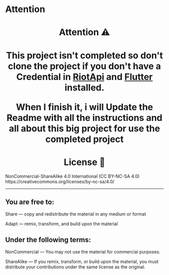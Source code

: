 # Attention

<h1 align="center">Attention ⚠️ </h1>
<h1 align="center">This project isn't completed so don't clone the project if you don't have
a Credential in <a href="https://developer.riotgames.com/">RiotApi</a> and <a href="https://flutter.dev/">Flutter</a> installed.

When I finish it, i will Update the Readme with all the instructions and all about this big project for use the completed project

</h1>

<h1 align="center"> License 🧾 </h1>
NonCommercial-ShareAlike 4.0 International 
(CC BY-NC-SA 4.0) <br> 
https://creativecommons.org/licenses/by-nc-sa/4.0/
<hr>

## You are free to:

Share — copy and redistribute the material in any medium or format

Adapt — remix, transform, and build upon the material

## Under the following terms:

NonCommercial — You may not use the material for commercial purposes.

ShareAlike — If you remix, transform, or build upon the material, you must distribute your contributions under the same license as the original.
